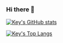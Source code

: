 ### Hi there 👋

<!--
**Key-CN/Key-CN** is a ✨ _special_ ✨ repository because its `README.md` (this file) appears on your GitHub profile.

Here are some ideas to get you started:

- 🔭 I’m currently working on ...
- 🌱 I’m currently learning ...
- 👯 I’m looking to collaborate on ...
- 🤔 I’m looking for help with ...
- 💬 Ask me about ...
- 📫 How to reach me: ...
- 😄 Pronouns: ...
- ⚡ Fun fact: ...
-->

[![Key's GitHub stats](https://github-readme-stats.vercel.app/api?username=Key-CN&show_icons=true&include_all_commits=true&count_private=true&&show_icons=true&theme=dark)
](https://github.com/Key-CN)

[![Key's Top Langs](https://github-readme-stats.vercel.app/api/top-langs/?username=Key-CN&hide=css,html&layout=compact&card_width=450&theme=dark)](https://github.com/Key-CN)
